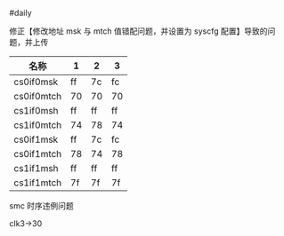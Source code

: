 #daily

修正【修改地址 msk 与 mtch 值错配问题，并设置为 syscfg 配置】导致的问题，并上传

| 名称       | 1   | 2   | 3   |
| ---------- | --- | --- | --- |
| cs0if0msk  | ff  | 7c  | fc  |
| cs0if0mtch | 70  | 70  | 70  |
| cs1if0msh  | ff  | ff  | ff  |
| cs1if0mtch | 74  | 78  | 74  |
| cs0if1msk  | ff  | 7c  | fc  |
| cs0if1mtch | 78  | 74  | 78  |
| cs1if1msh  | ff  | ff  | ff  |
| cs1if1mtch | 7f  | 7f  | 7f  |

smc 时序违例问题

clk3->30
